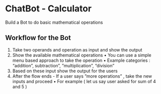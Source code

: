 # ChatBot - Calculator
Build a Bot to do basic mathematical operations

## Workflow for the Bot
1. Take two operands and operation as input and show the output
2. Show the available mathematical operations
  • You can use a simple menu based approach to take the operation
  • Example categories : “addition”, subtraction”, ”multiplication”, “division”
3. Based on these input show the output for the users
4. After the flow ends - If a user says ”more operations” , take the new inputs and proceed
  • For example ( let us say user asked for sum of 4 and 5 )

